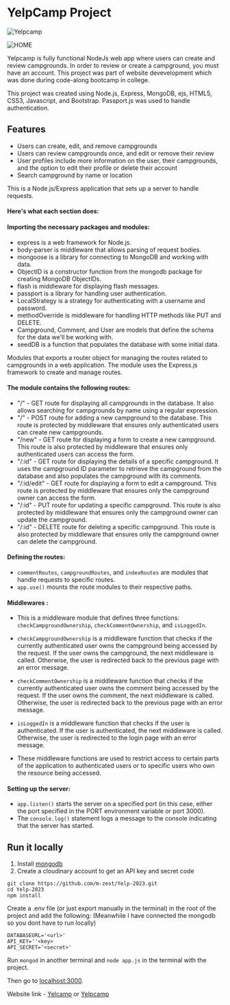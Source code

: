 # YelpCamp Project

![Yelpcamp](https://user-images.githubusercontent.com/55718487/225575343-6a6f7982-c336-4452-a638-f5e58a9916c7.jpeg)

![HOME](https://user-images.githubusercontent.com/55718487/225570167-5cc232f8-b95c-43e4-be8c-72c4957dcc4c.jpeg)


Yelpcamp is fully functional NodeJs web app where users can create and review campgrounds. In order to review or create a campground, you must have an account. This project was part of website devevelopment which was done during code-along bootcamp in college.

This project was created using Node.js, Express, MongoDB, ejs, HTML5, CSS3, Javascript, and Bootstrap. Passport.js was used to handle authentication.  

## Features
* Users can create, edit, and remove campgrounds
* Users can review campgrounds once, and edit or remove their review
* User profiles include more information on the user, their campgrounds, and the option to edit their profile or delete their account
* Search campground by name or location

This is a Node.js/Express application that sets up a server to handle requests.

#### Here's what each section does:

#### Importing the necessary packages and modules:

* express is a web framework for Node.js.
* body-parser is middleware that allows parsing of request bodies.
* mongoose is a library for connecting to MongoDB and working with data.
* ObjectID is a constructor function from the mongodb package for creating MongoDB ObjectIDs.
* flash is middleware for displaying flash messages.
* passport is a library for handling user authentication.
* LocalStrategy is a strategy for authenticating with a username and password.
* methodOverride is middleware for handling HTTP methods like PUT and DELETE.
* Campground, Comment, and User are models that define the schema for the data we'll be working with.
* seedDB is a function that populates the database with some initial data.

Modules that exports a router object for managing the routes related to campgrounds in a web application. The module uses the Express.js framework to create and manage routes.

#### The module contains the following routes:

* "/" - GET route for displaying all campgrounds in the database. It also allows searching for campgrounds by name using a regular expression.
* "/" - POST route for adding a new campground to the database. This route is protected by middleware that ensures only authenticated users can create new campgrounds.
* "/new" - GET route for displaying a form to create a new campground. This route is also protected by middleware that ensures only authenticated users can access the form.
* "/:id" - GET route for displaying the details of a specific campground. It uses the campground ID parameter to retrieve the campground from the database and also populates the campground with its comments.
* "/:id/edit" - GET route for displaying a form to edit a campground. This route is protected by middleware that ensures only the campground owner can access the form.
* "/:id" - PUT route for updating a specific campground. This route is also protected by middleware that ensures only the campground owner can update the campground.
* "/:id" - DELETE route for deleting a specific campground. This route is also protected by middleware that ensures only the campground owner can delete the campground.
 
#### Defining the routes:

* `commentRoutes`, `campgroundRoutes`, and `indexRoutes` are modules that handle requests to specific routes.
* `app.use()` mounts the route modules to their respective paths.

#### Middlewares :

* This is a middleware module that defines three functions: `checkCampgroundOwnership`, `checkCommentOwnership`, and `isLoggedIn`.

* `checkCampgroundOwnership` is a middleware function that checks if the currently authenticated user owns the campground being accessed by the request. If the user owns the campground, the next middleware is called. Otherwise, the user is redirected back to the previous page with an error message.

* `checkCommentOwnership` is a middleware function that checks if the currently authenticated user owns the comment being accessed by the request. If the user owns the comment, the next middleware is called. Otherwise, the user is redirected back to the previous page with an error message.

* `isLoggedIn` is a middleware function that checks if the user is authenticated. If the user is authenticated, the next middleware is called. Otherwise, the user is redirected to the login page with an error message.

* These middleware functions are used to restrict access to certain parts of the application to authenticated users or to specific users who own the resource being accessed.

#### Setting up the server:

* `app.listen()` starts the server on a specified port (in this case, either the port specified in the PORT environment variable or port 3000).
* The `console.log()` statement logs a message to the console indicating that the server has started.

## Run it locally
1. Install [mongodb](https://www.mongodb.com/)
2. Create a cloudinary account to get an API key and secret code

```
git clone https://github.com/m-zest/Yelp-2023.git
cd Yelp-2023
npm install
```

Create a .env file (or just export manually in the terminal) in the root of the project and add the following:  (Meanwhile I have connected the mongodb so you dont have to run locally)

```
DATABASEURL='<url>'
API_KEY=''<key>
API_SECRET='<secret>'
```

Run ```mongod``` in another terminal and ```node app.js``` in the terminal with the project.  

Then go to [localhost:3000](http://localhost:3000/).

Website link - [Yelcamp](http://18.119.115.235:3001/) or [Yelpcamp](https://tender-bass-jumper.cyclic.app/) 




